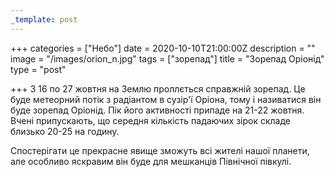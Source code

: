 ```yaml
---
_template: post
---
```





+++
categories = ["Небо"]
date = 2020-10-10T21:00:00Z
description = ""
image = "/images/orion_n.jpg"
tags = ["зорепад"]
title = "Зорепад Оріонід"
type = "post"

+++
З 16 по 27 жовтня на Землю проллється справжній зорепад. Це буде метеорний потік з радіантом в сузір'ї Оріона, тому і називатися він буде зорепад Оріонід. Пік його активності припаде на 21-22 жовтня. Вчені припускають, що середня кількість падаючих зірок складе близько 20-25 на годину.  
  
Спостерігати це прекрасне явище зможуть всi жителі нашої планети, але особливо яскравим він буде для мешканців Північної півкулі.
